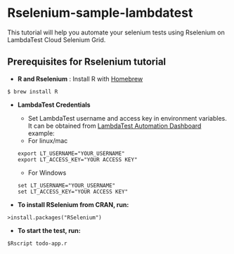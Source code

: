 # Rselenium-sample-lambdatest


This tutorial will help you automate your selenium tests using Rselenium on LambdaTest Cloud Selenium Grid. 
## Prerequisites for Rselenium tutorial
* **R and 
Rselenium** : Install R with [Homebrew](http://brew.sh/)
```
$ brew install R
```

* **LambdaTest Credentials**
   * Set LambdaTest username and access key in environment variables. It can be obtained from [LambdaTest Automation Dashboard](https://automation.lambdatest.com/)    
    example:
   - For linux/mac
    ```
    export LT_USERNAME="YOUR_USERNAME"
    export LT_ACCESS_KEY="YOUR ACCESS KEY"

    ```
    - For Windows
    ```
    set LT_USERNAME="YOUR_USERNAME"
    set LT_ACCESS_KEY="YOUR ACCESS KEY"

    ```


* **To install RSelenium from CRAN, run:**

```
>install.packages("RSelenium")
```


* **To start the test, run:**
```
$Rscript todo-app.r 
```
